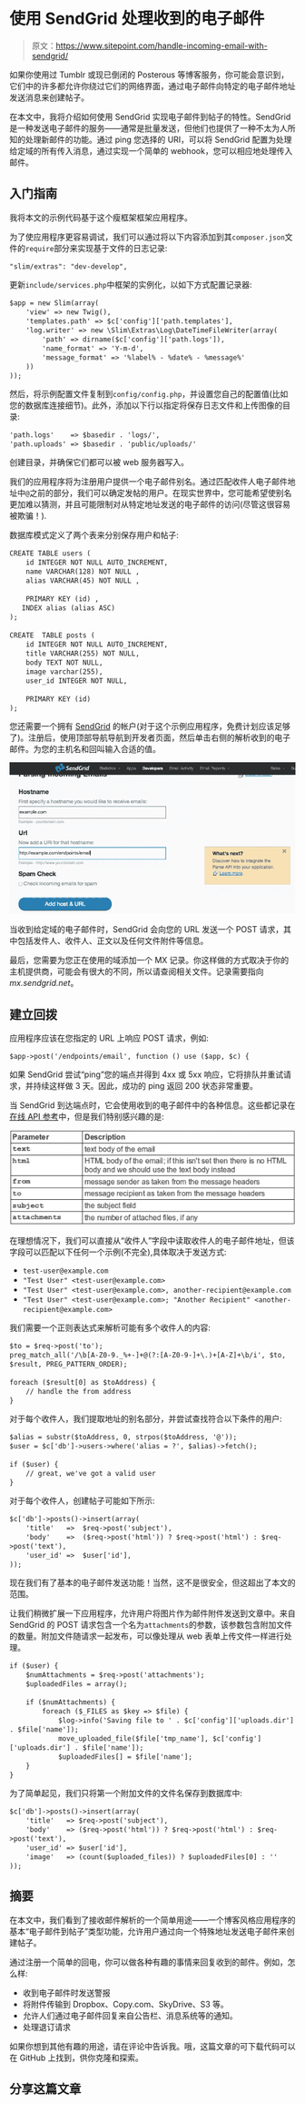 # 使用 SendGrid 处理收到的电子邮件

> 原文：<https://www.sitepoint.com/handle-incoming-email-with-sendgrid/>

如果你使用过 Tumblr 或现已倒闭的 Posterous 等博客服务，你可能会意识到，它们中的许多都允许你绕过它们的网络界面，通过电子邮件向特定的电子邮件地址发送消息来创建帖子。

在本文中，我将介绍如何使用 SendGrid 实现电子邮件到帖子的特性。SendGrid 是一种发送电子邮件的服务——通常是批量发送，但他们也提供了一种不太为人所知的处理新邮件的功能。通过 ping 您选择的 URI，可以将 SendGrid 配置为处理给定域的所有传入消息，通过实现一个简单的 webhook，您可以相应地处理传入邮件。

## 入门指南

我将本文的示例代码基于这个瘦框架框架应用程序。

为了使应用程序更容易调试，我们可以通过将以下内容添加到其`composer.json`文件的`require`部分来实现基于文件的日志记录:

```
"slim/extras": "dev-develop",
```

更新`include/services.php`中框架的实例化，以如下方式配置记录器:

```
$app = new Slim(array(
    'view' => new Twig(),
    'templates.path' => $c['config']['path.templates'],
    'log.writer' => new \Slim\Extras\Log\DateTimeFileWriter(array(
        'path' => dirname($c['config']['path.logs']),
        'name_format' => 'Y-m-d',
        'message_format' => '%label% - %date% - %message%'
    ))
));
```

然后，将示例配置文件复制到`config/config.php`，并设置您自己的配置值(比如您的数据库连接细节)。此外，添加以下行以指定将保存日志文件和上传图像的目录:

```
'path.logs'    => $basedir . 'logs/',
'path.uploads' => $basedir . 'public/uploads/'
```

创建目录，并确保它们都可以被 web 服务器写入。

我们的应用程序将为注册用户提供一个电子邮件别名。通过匹配收件人电子邮件地址中`@`之前的部分，我们可以确定发帖的用户。在现实世界中，您可能希望使别名更加难以猜测，并且可能限制对从特定地址发送的电子邮件的访问(尽管这很容易被欺骗！).

数据库模式定义了两个表来分别保存用户和帖子:

```
CREATE TABLE users (
    id INTEGER NOT NULL AUTO_INCREMENT,
    name VARCHAR(128) NOT NULL ,
    alias VARCHAR(45) NOT NULL ,

    PRIMARY KEY (id) ,
   INDEX alias (alias ASC)
);

CREATE  TABLE posts (
    id INTEGER NOT NULL AUTO_INCREMENT,
    title VARCHAR(255) NOT NULL,
    body TEXT NOT NULL,
    image varchar(255),
    user_id INTEGER NOT NULL,

    PRIMARY KEY (id)
);
```

您还需要一个拥有 [SendGrid](http://sendgrid.com/) 的帐户(对于这个示例应用程序，免费计划应该足够了)。注册后，使用顶部导航导航到开发者页面，然后单击右侧的解析收到的电子邮件。为您的主机名和回叫输入合适的值。

![sendgrid-01](img/4a0192e0b4d3bdbfe29fc5635ae8abf2.png)

当收到给定域的电子邮件时，SendGrid 会向您的 URL 发送一个 POST 请求，其中包括发件人、收件人、正文以及任何文件附件等信息。

最后，您需要为您正在使用的域添加一个 MX 记录。你这样做的方式取决于你的主机提供商，可能会有很大的不同，所以请查阅相关文件。记录需要指向*mx.sendgrid.net*。

## 建立回拨

应用程序应该在您指定的 URL 上响应 POST 请求，例如:

```
$app->post('/endpoints/email', function () use ($app, $c) {
```

如果 SendGrid 尝试“ping”您的端点并得到 4xx 或 5xx 响应，它将排队并重试请求，并持续这样做 3 天。因此，成功的 ping 返回 200 状态非常重要。

当 SendGrid 到达端点时，它会使用收到的电子邮件中的各种信息。这些都记录在[在线 API 参考](http://sendgrid.com/docs/API_Reference/Webhooks/parse.html)中，但是我们特别感兴趣的是:

![sendgrid-02](img/81474e0d9c829c96d86f06f29281b91a.png)

在理想情况下，我们可以直接从“收件人”字段中读取收件人的电子邮件地址，但该字段可以匹配以下任何一个示例(不完全),具体取决于发送方式:

*   `test-user@example.com`
*   `"Test User" <test-user@example.com>`
*   `"Test User" <test-user@example.com>, another-recipient@example.com`
*   `"Test User" <test-user@example.com>; "Another Recipient" <another-recipient@example.com>`

我们需要一个正则表达式来解析可能有多个收件人的内容:

```
$to = $req->post('to');
preg_match_all('/\b[A-Z0-9._%+-]+@(?:[A-Z0-9-]+\.)+[A-Z]+\b/i', $to, $result, PREG_PATTERN_ORDER);

foreach ($result[0] as $toAddress) {
    // handle the from address
}
```

对于每个收件人，我们提取地址的别名部分，并尝试查找符合以下条件的用户:

```
$alias = substr($toAddress, 0, strpos($toAddress, '@'));
$user = $c['db']->users->where('alias = ?', $alias)->fetch();

if ($user) {
    // great, we've got a valid user 
}
```

对于每个收件人，创建帖子可能如下所示:

```
$c['db']->posts()->insert(array(
    'title'   =>  $req->post('subject'),
    'body'    =>  ($req->post('html')) ? $req->post('html') : $req->post('text'),          
    'user_id' =>  $user['id'],
));
```

现在我们有了基本的电子邮件发送功能！当然，这不是很安全，但这超出了本文的范围。

让我们稍微扩展一下应用程序，允许用户将图片作为邮件附件发送到文章中。来自 SendGrid 的 POST 请求包含一个名为`attachments`的参数，该参数包含附加文件的数量。附加文件随请求一起发布，可以像处理从 web 表单上传文件一样进行处理。

```
if ($user) {
    $numAttachments = $req->post('attachments');
    $uploadedFiles = array();

    if ($numAttachments) {
        foreach ($_FILES as $key => $file) {
            $log->info('Saving file to ' . $c['config']['uploads.dir'] . $file['name']);
            move_uploaded_file($file['tmp_name'], $c['config']['uploads.dir'] . $file['name']);
            $uploadedFiles[] = $file['name'];
    }
}
```

为了简单起见，我们只将第一个附加文件的文件名保存到数据库中:

```
$c['db']->posts()->insert(array(
    'title'   => $req->post('subject'),
    'body'    => ($req->post('html')) ? $req->post('html') : $req->post('text'),          
    'user_id' => $user['id'],
    'image'   => (count($uploaded_files)) ? $uploadedFiles[0] : ''
));
```

## 摘要

在本文中，我们看到了接收邮件解析的一个简单用途——一个博客风格应用程序的基本“电子邮件到帖子”类型功能，允许用户通过向一个特殊地址发送电子邮件来创建帖子。

通过注册一个简单的回电，你可以做各种有趣的事情来回复收到的邮件。例如，怎么样:

*   收到电子邮件时发送警报
*   将附件传输到 Dropbox、Copy.com、SkyDrive、S3 等。
*   允许人们通过电子邮件回复来自公告栏、消息系统等的通知。
*   处理退订请求

如果你想到其他有趣的用途，请在评论中告诉我。哦，这篇文章的可下载代码可以在 GitHub 上找到，供你克隆和探索。

## 分享这篇文章
